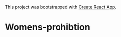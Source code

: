 This project was bootstrapped with [Create React App](https://github.com/facebook/create-react-app).
# Womens-prohibtion
